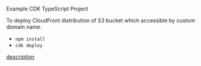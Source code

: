 Example CDK TypeScript Project

To deploy CloudFront distribution of S3 bucket which accessible by custom domain name.

* `npm install`
* `cdk deploy`

[description](https://blog.figmentresearch.com/aws/cloudfront-s3)
